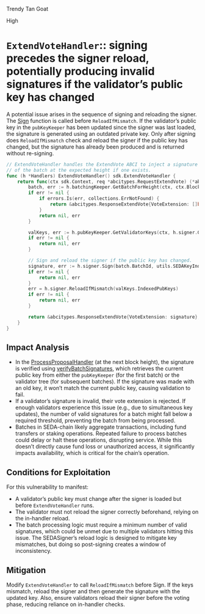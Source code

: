 Trendy Tan Goat

High

# `ExtendVoteHandler`:: signing precedes the signer reload, potentially producing invalid signatures if the validator’s public key has changed

A potential issue arises in the sequence of signing and reloading the signer. The [Sign](https://github.com/sherlock-audit/2024-12-seda-protocol/blob/main/seda-chain/app/abci/handlers.go#L75-L133) function is called before `ReloadIfMismatch`. If the validator’s public key in the `pubKeyKeeper` has been updated since the signer was last loaded, the signature is generated using an outdated private key. Only after signing does `ReloadIfMismatch` check and reload the signer if the public key has changed, but the signature has already been produced and is returned without re-signing.

```go
// ExtendVoteHandler handles the ExtendVote ABCI to inject a signature
// of the batch at the expected height if one exists.
func (h *Handlers) ExtendVoteHandler() sdk.ExtendVoteHandler {
    return func(ctx sdk.Context, req *abcitypes.RequestExtendVote) (*abcitypes.ResponseExtendVote, error) {
        batch, err := h.batchingKeeper.GetBatchForHeight(ctx, ctx.BlockHeight()+BlockOffsetSignPhase)
        if err != nil {
            if errors.Is(err, collections.ErrNotFound) {
                return &abcitypes.ResponseExtendVote{VoteExtension: []byte{}}, nil
            }
            return nil, err
        }

        valKeys, err := h.pubKeyKeeper.GetValidatorKeys(ctx, h.signer.GetValAddress().String())
        if err != nil {
            return nil, err
        }

        // Sign and reload the signer if the public key has changed.
        signature, err := h.signer.Sign(batch.BatchId, utils.SEDAKeyIndexSecp256k1)
        if err != nil {
            return nil, err
        }
        err = h.signer.ReloadIfMismatch(valKeys.IndexedPubKeys)
        if err != nil {
            return nil, err
        }

        return &abcitypes.ResponseExtendVote{VoteExtension: signature}, nil
    }
}
```
## Impact Analysis
- In the [ProcessProposalHandler](https://github.com/sherlock-audit/2024-12-seda-protocol/blob/main/seda-chain/app/abci/handlers.go#L235) (at the next block height), the signature is verified using [verifyBatchSignatures](https://github.com/sherlock-audit/2024-12-seda-protocol/blob/main/seda-chain/app/abci/handlers.go#L264), which retrieves the current public key from either the `pubKeyKeeper` (for the first batch) or the validator tree (for subsequent batches). If the signature was made with an old key, it won’t match the current public key, causing validation to fail.
 - If a validator’s signature is invalid, their vote extension is rejected. If enough validators experience this issue (e.g., due to simultaneous key updates), the number of valid signatures for a batch might fall below a required threshold, preventing the batch from being processed.
- Batches in SEDA-chain likely aggregate transactions, including fund transfers or staking operations. Repeated failure to process batches could delay or halt these operations, disrupting service. While this doesn’t directly cause fund loss or unauthorized access, it significantly impacts availability, which is critical for the chain’s operation.
## Conditions for Exploitation
For this vulnerability to manifest:
- A validator’s public key must change after the signer is loaded but before `ExtendVoteHandler` runs.
- The validator must not reload the signer correctly beforehand, relying on the in-handler reload.
- The batch processing logic must require a minimum number of valid signatures, which could be unmet due to multiple validators hitting this issue.
The SEDASigner’s reload logic is designed to mitigate key mismatches, but doing so post-signing creates a window of inconsistency.

## Mitigation
Modify `ExtendVoteHandler` to call `ReloadIfMismatch` before Sign. If the keys mismatch, reload the signer and then generate the signature with the updated key. Also, ensure validators reload their signer before the voting phase, reducing reliance on in-handler checks.